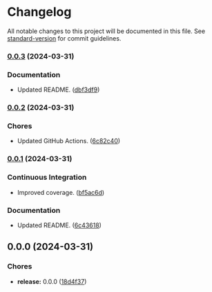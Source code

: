 # Changelog

All notable changes to this project will be documented in this file. See [standard-version](https://github.com/conventional-changelog/standard-version) for commit guidelines.

### [0.0.3](https://github.com/Anadian/cno-base64/compare/v0.0.2...v0.0.3) (2024-03-31)


### Documentation

* Updated README. ([dbf3df9](https://github.com/Anadian/cno-base64/commit/dbf3df9d58b52f07c64277e408eedb27c2be43ac))

### [0.0.2](https://github.com/Anadian/cno-base64/compare/v0.0.1...v0.0.2) (2024-03-31)


### Chores

* Updated GitHub Actions. ([6c82c40](https://github.com/Anadian/cno-base64/commit/6c82c40ccfe61e285b2f2f98a247de610d3d5ff1))

### [0.0.1](https://github.com/Anadian/cno-base64/compare/v0.0.0...v0.0.1) (2024-03-31)


### Continuous Integration

* Improved coverage. ([bf5ac6d](https://github.com/Anadian/cno-base64/commit/bf5ac6dd49301ae9ebb226ad13aee6ba3d03f0ac))


### Documentation

* Updated README. ([6c43618](https://github.com/Anadian/cno-base64/commit/6c43618b7604efc1724dd40747f3f92915b7fa26))

## 0.0.0 (2024-03-31)


### Chores

* **release:** 0.0.0 ([18d4f37](https://github.com/Anadian/cno-base64/commit/18d4f375cd7bf9b9f30f8f6725875dc4666440fd))
